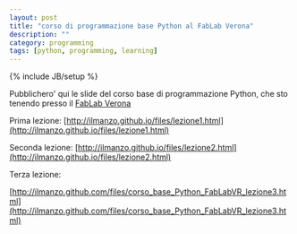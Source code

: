 ```yaml
---
layout: post
title: "corso di programmazione base Python al FabLab Verona"
description: ""
category: programming
tags: [python, programming, learning]
---
```

{% include JB/setup %}

Pubblichero' qui le slide del corso base di programmazione Python, che sto tenendo presso il [FabLab Verona](http://www.veronafablab.it)


Prima lezione:
[http://ilmanzo.github.io/files/lezione1.html](http://ilmanzo.github.io/files/lezione1.html)


Seconda lezione:
[http://ilmanzo.github.io/files/lezione2.html](http://ilmanzo.github.io/files/lezione2.html)

Terza lezione:

[http://ilmanzo.github.com/files/corso_base_Python_FabLabVR_lezione3.html](http://ilmanzo.github.com/files/corso_base_Python_FabLabVR_lezione3.html)



